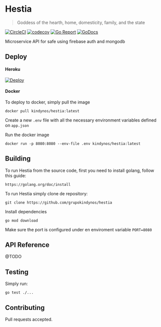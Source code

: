 # Hestia
> Goddess of the hearth, home, domesticity, family, and the state

[![CircleCI](https://circleci.com/gh/grupokindynos/hestia.svg?style=svg)](https://circleci.com/gh/grupokindynos/hestia)
[![codecov](https://codecov.io/gh/grupokindynos/hestia/branch/master/graph/badge.svg)](https://codecov.io/gh/grupokindynos/hestia)
[![Go Report](https://goreportcard.com/badge/github.com/grupokindynos/hestia)](https://goreportcard.com/report/github.com/grupokindynos/hestia) 
[![GoDocs](https://godoc.org/github.com/grupokindynos/hestia?status.svg)](http://godoc.org/github.com/grupokindynos/hestia)

Microservice API for safe using firebase auth and mongodb
## Deploy

#### Heroku

[![Deploy](https://www.herokucdn.com/deploy/button.svg)](https://heroku.com/deploy?template=https://github.com/grupokindynos/hestia)

#### Docker

To deploy to docker, simply pull the image
```
docker pull kindynos/hestia:latest
```
Create a new `.env` file with all the necessary environment variables defined on `app.json`

Run the docker image
```
docker run -p 8080:8080 --env-file .env kindynos/hestia:latest 
```

## Building

To run Hestia from the source code, first you need to install golang, follow this guide:
```
https://golang.org/doc/install
```

To run Hestia simply clone de repository:

```
git clone https://github.com/grupokindynos/hestia 
```

Install dependencies
```
go mod download
```

Make sure the port is configured under en enviroment variable `PORT=8080`


## API Reference
@TODO

## Testing

Simply run:
```
go test ./...
```

## Contributing

Pull requests accepted.
